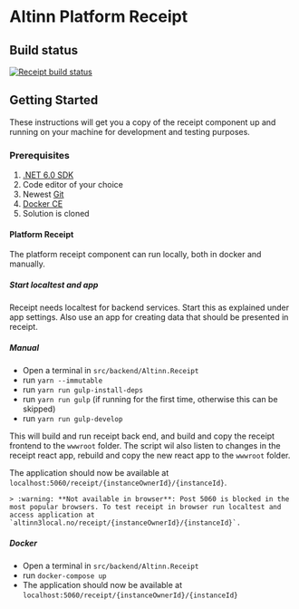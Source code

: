 # Altinn Platform Receipt

## Build status
[![Receipt build status](https://dev.azure.com/brreg/altinn-studio/_apis/build/status/altinn-platform/receipt-master?label=platform/receipt)](https://dev.azure.com/brreg/altinn-studio/_build/latest?definitionId=58)

## Getting Started

These instructions will get you a copy of the receipt component up and running on your machine for development and testing purposes.

### Prerequisites

1. [.NET 6.0 SDK](https://dotnet.microsoft.com/download/dotnet/6.0)
2. Code editor of your choice
3. Newest [Git](https://git-scm.com/downloads)
4. [Docker CE](https://www.docker.com/get-docker)
5. Solution is cloned


#### Platform Receipt

The platform receipt component can run locally, both in docker and manually.

##### Start localtest and app

Receipt needs localtest for backend services. Start this as explained under app settings.
Also use an app for creating data that should be presented in receipt.

##### Manual

- Open a terminal in `src/backend/Altinn.Receipt`
- run `yarn --immutable`
- run `yarn run gulp-install-deps`
- run `yarn run gulp` (if running for the first time, otherwise this can be skipped)
- run `yarn run gulp-develop`

This will build and run receipt back end, and build and copy the receipt frontend to the `wwwroot` folder.
The script wil also listen to changes in the receipt react app, rebuild and copy the new react app to the `wwwroot` folder.

The application should now be available at `localhost:5060/receipt/{instanceOwnerId}/{instanceId}`.

    > :warning: **Not available in browser**: Post 5060 is blocked in the most popular browsers. To test receipt in browser run localtest and access application at `altinn3local.no/receipt/{instanceOwnerId}/{instanceId}`.


##### Docker

- Open a terminal in `src/backend/Altinn.Receipt`
- run `docker-compose up`
- The application should now be available at `localhost:5060/receipt/{instanceOwnerId}/{instanceId}`
